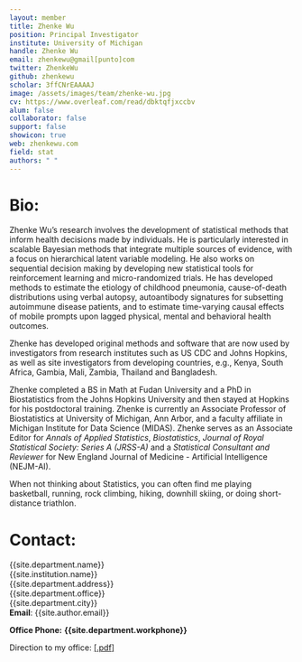 ```yaml
---
layout: member
title: Zhenke Wu
position: Principal Investigator
institute: University of Michigan
handle: Zhenke Wu
email: zhenkewu@gmail[punto]com
twitter: ZhenkeWu
github: zhenkewu
scholar: 3ffCNrEAAAAJ
image: /assets/images/team/zhenke-wu.jpg
cv: https://www.overleaf.com/read/dbktqfjxccbv
alum: false
collaborator: false
support: false
showicon: true     
web: zhenkewu.com
field: stat
authors: " "
---
```


Bio:
======

Zhenke Wu’s research involves the development of statistical methods that inform health decisions made by individuals. He is particularly interested in scalable Bayesian methods that integrate multiple sources of evidence, with a focus on hierarchical latent variable modeling. He also works on sequential decision making by developing new statistical tools for reinforcement learning and micro-randomized trials. He has developed methods to estimate the etiology of childhood pneumonia, cause-of-death distributions using verbal autopsy, autoantibody signatures for subsetting autoimmune disease patients, and to estimate time-varying causal effects of mobile prompts upon lagged physical, mental and behavioral health outcomes.

Zhenke has developed original methods and software that are now used by investigators from research institutes such as US CDC and Johns Hopkins, as well as site investigators from developing countries, e.g., Kenya, South Africa, Gambia, Mali, Zambia, Thailand and Bangladesh.

Zhenke completed a BS in Math at Fudan University and a PhD in Biostatistics from the Johns Hopkins University and then stayed at Hopkins for his postdoctoral training. Zhenke is currently an Associate Professor of Biostatistics at University of Michigan, Ann Arbor, and a faculty affiliate in Michigan Institute for Data Science (MIDAS). Zhenke serves as an Associate Editor for *Annals of Applied Statistics*, *Biostatistics*, *Journal of Royal Statistical Society: Series A (JRSS-A)* and a *Statistical Consultant and Reviewer* for New England Journal of Medicine - Artificial Intelligence (NEJM-AI).

When not thinking about Statistics, you can often find me playing basketball, running, rock climbing, hiking, downhill skiing, or doing short-distance triathlon.



Contact:
======

{{site.department.name}}<br>
{{site.institution.name}}<br>
{{site.department.address}}<br>
{{site.department.office}}<br>
{{site.department.city}}<br>
**Email**: {{site.author.email}}<br>

__Office Phone:__ __{{site.department.workphone}}__ <br>

Direction to my office: [[.pdf]](/assets/pdfs/team/zhenkewu-office.pdf)

